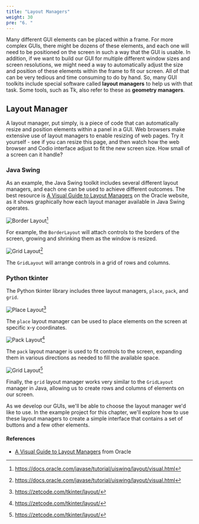 ```yaml
---
title: "Layout Managers"
weight: 30
pre: "6. "
---
```


Many different GUI elements can be placed within a frame. For more complex GUIs, there might be dozens of these elements, and each one will need to be positioned on the screen in such a way that the GUI is usable. In addition, if we want to build our GUI for multiple different window sizes and screen resolutions, we might need a way to automatically adjust the size and position of these elements within the frame to fit our screen. All of that can be very tedious and time consuming to do by hand. So, many GUI toolkits include special software called **layout managers** to help us with that task. Some tools, such as Tk, also refer to these as **geometry managers**.

## Layout Manager

A layout manager, put simply, is a piece of code that can automatically resize and position elements within a panel in a GUI. Web browsers make extensive use of layout managers to enable resizing of web pages. Try it yourself - see if you can resize this page, and then watch how the web browser and Codio interface adjust to fit the new screen size. How small of a screen can it handle? 

### Java Swing

As an example, the Java Swing toolkit includes several different layout managers, and each one can be used to achieve different outcomes. The best resource is [A Visual Guide to Layout Managers](https://docs.oracle.com/javase/tutorial/uiswing/layout/visual.html) on the Oracle website, as it shows graphically how each layout manager available in Java Swing operates. 

![Border Layout](/cc410/images/9/border.png)[^1]

[^1]: https://docs.oracle.com/javase/tutorial/uiswing/layout/visual.html

For example, the `BorderLayout` will attach controls to the borders of the screen, growing and shrinking them as the window is resized. 

![Grid Layout](/cc410/images/9/grid.png)[^1]

The `GridLayout` will arrange controls in a grid of rows and columns. 

### Python tkinter

The Python tkinter library includes three layout managers, `place`, `pack`, and `grid`. 

![Place Layout](/cc410/images/9/place.png)[^2]

[^2]: https://zetcode.com/tkinter/layout/

The `place` layout manager can be used to place elements on the screen at specific x-y coordinates. 

![Pack Layout](/cc410/images/9/pack.png)[^2]

The `pack` layout manager is used to fit controls to the screen, expanding them in various directions as needed to fill the available space.

![Grid Layout](/cc410/images/9/gridpy.png)[^2]

Finally, the `grid` layout manager works very similar to the `GridLayout` manager in Java, allowing us to create rows and columns of elements on our screen.

As we develop our GUIs, we'll be able to choose the layout manager we'd like to use. In the example project for this chapter, we'll explore how to use these layout managers to create a simple interface that contains a set of buttons and a few other elements.

#### References

* [A Visual Guide to Layout Managers](https://docs.oracle.com/javase/tutorial/uiswing/layout/visual.html) from Oracle
